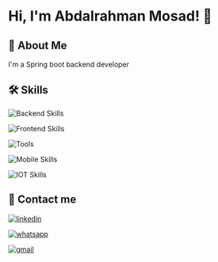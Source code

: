 
# Hi, I'm Abdalrahman Mosad! 👋

## 🚀 About Me
I'm a Spring boot backend developer

## 🛠 Skills
![Backend Skills](https://skillicons.dev/icons?i=spring,java,maven,hibernate,postgres,mongodb,docker,git,github)

![Frontend Skills](https://skillicons.dev/icons?i=html,css,js,ts,jquery,angular,bootstrap)

![Tools](https://skillicons.dev/icons?i=idea,androidstudio,pycharm,vscode,postman)

![Mobile Skills](https://skillicons.dev/icons?i=dart,flutter,firebase)

![IOT Skills](https://skillicons.dev/icons?i=py,raspberrypi)

## 🔗 Contact me 
[![linkedin](https://img.shields.io/badge/linkedin-0A66C2?style=for-the-badge&logo=linkedin&logoColor=white)](https://www.linkedin.com/in/abdelrahman-mosad/)

[![whatsapp](https://img.shields.io/badge/whatsapp-FFFFFF?style=for-the-badge&logo=whatsapp)](https://wa.me/qr/RGZLX7UNPIJ7N1)

[![gmail](https://img.shields.io/badge/gmail-FFFFFF?style=for-the-badge&logo=gmail)](mailto:bodymosad67@gmail.com)

